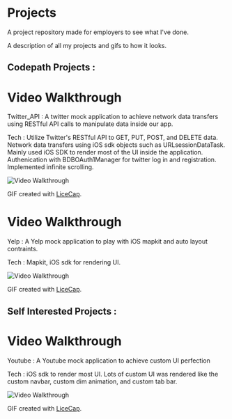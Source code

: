 # Projects
A project repository made for employers to see what I've done.

A description of all my projects and gifs to how it looks.

## Codepath Projects :

# Video Walkthrough 
Twitter_API : A twitter mock application to achieve network data transfers using RESTful API calls to manipulate data inside our app.

Tech : Utilize Twitter's RESTful API to GET, PUT, POST, and DELETE data. Network data transfers using iOS sdk objects such as URLsessionDataTask. Mainly used iOS SDK to render most of the UI inside the application. Authenication with BDBOAuth1Manager for twitter log in and registration. Implemented infinite scrolling.

<img src='http://imgur.com/WqqwkbK.gif' title='Video Walkthrough' width='' alt='Video Walkthrough' />

GIF created with [LiceCap](http://www.cockos.com/licecap/).

# Video Walkthrough 

Yelp : A Yelp mock application to play with iOS mapkit and auto layout contraints.

Tech : Mapkit, iOS sdk for rendering UI. 

<img src='http://imgur.com/xdDXNZ9.gif' title='Video Walkthrough' width='' alt='Video Walkthrough' />

GIF created with [LiceCap](http://www.cockos.com/licecap/).

## Self Interested Projects : 

# Video Walkthrough 

Youtube : A Youtube mock application to achieve custom UI perfection

Tech : iOS sdk to render most UI. Lots of custom UI was rendered like the custom navbar, custom dim animation, and custom tab bar.

<img src='https://media.giphy.com/media/3ov9jHYZ7j3E0Hdg40/giphy.gif' title='Video Walkthrough' width='' alt='Video Walkthrough' />

GIF created with [LiceCap](http://www.cockos.com/licecap/).

